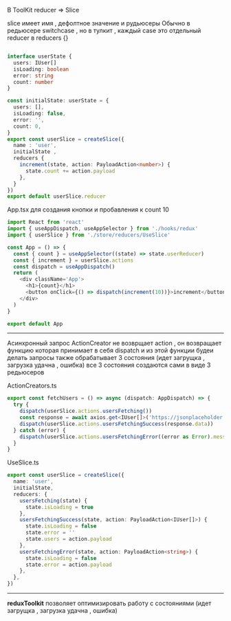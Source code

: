 В ToolKit reducer => Slice

slice имеет имя , дефолтное значение и рудьюсеры
Обычно в редьюсере switchcase , но в тулкит , каждый case это отдельный reducer в reducers {}

```typescript

interface userState {
  users: IUser[]
  isLoading: boolean
  error: string
  count: number
}

const initialState: userState = {
  users: [],
  isLoading: false,
  error: '',
  count: 0,
}
export const userSlice = createSlice({
  name : 'user',
  initialState ,
  reducers {
    increment(state, action: PayloadAction<number>) {
      state.count += action.payload
    },
  }
})
export default userSlice.reducer
```

App.tsx для создания кнопки и пробавления к count 10

```typescript
import React from 'react'
import { useAppDispatch, useAppSelector } from './hooks/redux'
import { userSlice } from './store/reducers/UseSlice'

const App = () => {
  const { count } = useAppSelector((state) => state.userReducer)
  const { increment } = userSlice.actions
  const dispatch = useAppDispatch()
  return (
    <div className='App'>
      <h1>{count}</h1>
      <button onClick={() => dispatch(increment(10))}>increment</button>
    </div>
  )
}

export default App
```

---

Асинхронный запрос
ActionCreator не возврщает action , он возвращает функцию которая принимает в себя dispatch и из этой функции будеи делать запросы
также обрабатывает 3 состояния (идет загрущка , загрузка удачна , ошибка)
все 3 состояния создаются сами в виде 3 редьюсеров

ActionCreators.ts

```typescript
export const fetchUsers = () => async (dispatch: AppDispatch) => {
  try {
    dispatch(userSlice.actions.usersFetching())
    const response = await axios.get<IUser[]>('https://jsonplaceholder.typicode.com/users')
    dispatch(userSlice.actions.usersFetchingSuccess(response.data))
  } catch (error) {
    dispatch(userSlice.actions.usersFetchingError((error as Error).message))
  }
}
```

UseSlice.ts

```typescript
export const userSlice = createSlice({
  name: 'user',
  initialState,
  reducers: {
    usersFetching(state) {
      state.isLoading = true
    },
    usersFetchingSuccess(state, action: PayloadAction<IUser[]>) {
      state.isLoading = false
      state.error = ''
      state.users = action.payload
    },
    usersFetchingError(state, action: PayloadAction<string>) {
      state.isLoading = false
      state.error = action.payload
    },
  },
})
```

---

**reduxToolkit** позволяет оптимизировать работу с состояниями (идет загрущка , загрузка удачна , ошибка)
